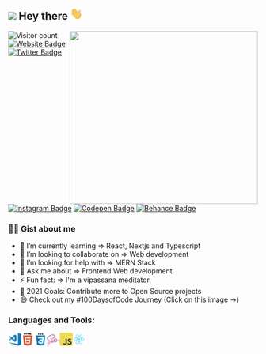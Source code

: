## <img src="https://user-images.githubusercontent.com/6918020/98543782-fa15ed80-22b8-11eb-8930-02afff68bb8a.gif" width="70" /> Hey there <img src="https://raw.githubusercontent.com/ABSphreak/ABSphreak/master/gifs/Hi.gif" width="25px" height="25"/>

<a href="https://www.instagram.com/p/CEjvg0YDJQe/"><img src="https://user-images.githubusercontent.com/6918020/98960174-1d939f00-252a-11eb-8cae-7c9ee54f8ef5.jpg" align="right" width="380" height="350"></a> 
   
![Visitor count](https://komarev.com/ghpvc/?username=enggsuraj)
[![Website Badge](https://img.shields.io/badge/Website-3b5998?style=flat-square&logo=google-chrome&logoColor=white)](https://blogtheorem.com/)
[![Twitter Badge](https://img.shields.io/badge/-Twitter-00acee?style=flat-square&logo=Twitter&logoColor=white)](https://twitter.com/blogtheorem)
[![Instagram Badge](https://img.shields.io/badge/-Instagram-e4405f?style=flat-square&logo=Instagram&logoColor=white)](https://instagram.com/blogtheorem/)
[![Codepen Badge](https://aleen42.github.io/badges/src/codepen.svg)](https://codepen.io/enggsuraj) 
[![Behance Badge](https://aleen42.github.io/badges/src/behance.svg)](https://www.behance.net/blogtheorem99)

### 👨‍💻 Gist about me 

- 🌱 I’m currently learning => React, Nextjs and Typescript
- 👯 I’m looking to collaborate on => Web development
- 🤔 I’m looking for help with => MERN Stack
- 💬 Ask me about => Frontend Web development
- ⚡ Fun fact: => I'm a vipassana meditator.
- 🥅 2021 Goals: Contribute more to Open Source projects
- 😄 Check out my #100DaysofCode Journey (Click on this image ->)

### Languages and Tools:

<img align="left" alt="Visual Studio Code" width="26px" src="https://raw.githubusercontent.com/github/explore/80688e429a7d4ef2fca1e82350fe8e3517d3494d/topics/visual-studio-code/visual-studio-code.png" />
<img align="left" alt="HTML5" width="26px" src="https://raw.githubusercontent.com/github/explore/80688e429a7d4ef2fca1e82350fe8e3517d3494d/topics/html/html.png" />
<img align="left" alt="CSS3" width="26px" src="https://raw.githubusercontent.com/github/explore/80688e429a7d4ef2fca1e82350fe8e3517d3494d/topics/css/css.png" />
<img align="left" alt="Sass" width="26px" src="https://raw.githubusercontent.com/github/explore/80688e429a7d4ef2fca1e82350fe8e3517d3494d/topics/sass/sass.png" />
<img align="left" alt="JavaScript" width="26px" src="https://raw.githubusercontent.com/github/explore/80688e429a7d4ef2fca1e82350fe8e3517d3494d/topics/javascript/javascript.png" />
<img align="left" alt="React" width="26px" src="https://raw.githubusercontent.com/github/explore/80688e429a7d4ef2fca1e82350fe8e3517d3494d/topics/react/react.png" />
